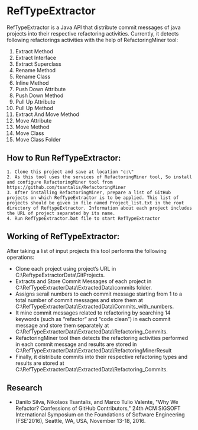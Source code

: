 # RefTypeExtractor

RefTypeExtractor is a Java API that distribute commit messages of java projects into their respective refactoring activities.
Currently, it detects following refactorings activities with the help of RefactoringMiner tool:
				
1. Extract Method
2. Extract Interface
3. Extract Superclass
4. Rename Method
5. Rename Class
6. Inline Method
7. Push Down Attribute
8. Push Down Method
9. Pull Up Attribute
10. Pull Up Method
11. Extract And Move Method
12. Move Attribute
13. Move Method
14. Move Class
15. Move Class Folder


How to Run RefTypeExtractor:
---	
	1. Clone this project and save at location "c:\"
	2. As this tool uses the services of RefactoringMiner tool, So install and configure RefactoringMiner tool from  https://github.com/tsantalis/RefactoringMiner  
	3. After installing RefactoringMiner, prepare a list of GitHub projects on which RefTypeExtractor is to be applied. This list of projects should be given in file named Project_list.txt in the root directory of ReftypeExtractor. Information about each project includes the URL of project separated by its name.
	4. Run RefTypeExtractor.bat file to start RefTypeExtractor


Working of RefTypeExtractor:
---
After taking a list of input projects this tool performs the following operations:
* Clone each project using project’s URL in C:\ReftypeExtractorData\GitProjects.
* Extracts and Store Commit Messages of each project  in C:\RefTypeExtracterData\ExtractedData\commits folder.
* Assigns serail numbers to each commit message starting from 1 to a total number of commit messages and store them at C:\RefTypeExtracterData\ExtractedData\Commits_with_numbers.
* It mine commit messages related to refactoring by searching 14 keywords  (such as “refactor” and “code clean”) in each commit message and store them separately at C:\RefTypeExtracterData\ExtractedData\Refactoring_Commits. 
* RefactoringMiner tool then detects the refactoring activities performed in each commit message and results are stored in C:\RefTypeExtracterData\ExtractedData\RefactoringMinerResult
* Finally, it distribute commits into their respective refactoring types and results are stored at C:\RefTypeExtracterData\ExtractedData\Refactoring_Commits.


Research
---
* Danilo Silva, Nikolaos Tsantalis, and Marco Tulio Valente, "Why We Refactor? Confessions of GitHub Contributors," 24th ACM SIGSOFT International Symposium on the Foundations of Software Engineering (FSE'2016), Seattle, WA, USA, November 13-18, 2016.
